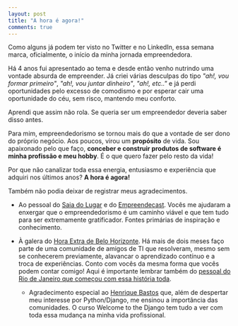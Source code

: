 ```yaml
---
layout: post
title: "A hora é agora!"
comments: true
---
```


Como alguns já podem ter visto no Twitter e no LinkedIn, essa semana marca, oficialmente, o início da minha jornada empreendedora.

Há 4 anos fui apresentado ao tema e desde então venho nutrindo uma vontade absurda de empreender. Já criei várias desculpas do tipo _"ah!, vou formar primeiro"_, _"ah!, vou juntar dinheiro"_, _"ah!, etc.."_ e já perdi oportunidades pelo excesso de comodismo e por esperar cair uma oportunidade do céu, sem risco, mantendo meu conforto.

Aprendi que assim não rola. Se queria ser um empreendedor deveria saber disso antes.

Para mim, empreendedorismo se tornou mais do que a vontade de ser dono do próprio negócio. Aos poucos, virou um **propósito** de vida. Sou apaixonado pelo que faço, __conceber e construir produtos de software é minha profissão e meu hobby__. É o que quero fazer pelo resto da vida!

Por que não canalizar toda essa energia, entusiasmo e experiência que adquiri nos últimos anos? **A hora é agora!**

Também não podia deixar de registrar meus agradecimentos.

* Ao pessoal do [Saia do Lugar](http://www.saiadolugar.com.br/) e do [Empreendecast](http://www.empreendecast.com.br/). Vocês me ajudaram a enxergar que o empreendedorismo é um caminho viável e que tem tudo para ser extremamente gratificador. Fontes primárias de inspiração e conhecimento.

* À galera do [Hora Extra de Belo Horizonte](http://groups.google.com/group/horaextrabh). Há mais de dois meses faço parte de uma comunidade de amigos de TI que resolveram, mesmo sem se conhecerem previamente, alavancar o aprendizado contínuo e a troca de experiências. Conto com vocês da mesma forma que vocês podem contar comigo! Aqui é importante lembrar também do [pessoal do Rio de Janeiro que começou com essa história toda](http://horaextra.org/).

  * Agradecimento especial ao [Henrique Bastos](http://henriquebastos.net/) que, além de despertar meu interesse por Python/Django, me ensinou a importância das comunidades. O curso Welcome to the Django tem tudo a ver com toda essa mudança na minha vida profissional.
